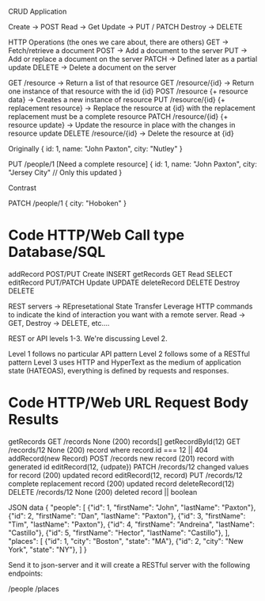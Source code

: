 CRUD Application

Create -> POST
Read -> Get
Update -> PUT / PATCH
Destroy -> DELETE

HTTP Operations (the ones we care about, there are others)
GET -> Fetch/retrieve a document
POST -> Add a document to the server
PUT -> Add or replace a document on the server
PATCH -> Defined later as a partial update
DELETE -> Delete a document on the server


GET /resource -> Return a list of that resource
GET /resource/{id} -> Return one instance of that resource with the id {id}
POST /resource {+ resource data} -> Creates a new instance of resource
PUT /resource/{id} {+ replacement resource} -> Replace the resource at {id} with the replacement
                                               replacement must be a complete resource
PATCH /resource/{id} {+ resource update} -> Update the resource in place with the changes in resource update
DELETE /resource/{id} -> Delete the resource at {id}

Originally
{
  id: 1,
  name: "John Paxton",
  city: "Nutley"
}

PUT /people/1
[Need a complete resource]
{
  id: 1,
  name: "John Paxton",
  city: "Jersey City" // Only this updated
}

Contrast

PATCH /people/1
{
  city: "Hoboken"
}



# Code HTTP/Web Call type Database/SQL

addRecord POST/PUT Create INSERT
getRecords GET Read SELECT
editRecord PUT/PATCH Update UPDATE
deleteRecord DELETE Destroy DELETE

REST servers -> REpresetational State Transfer
Leverage HTTP commands to indicate the kind of interaction you want with a remote
server. Read -> GET, Destroy -> DELETE, etc....

REST or API levels 1-3. We're discussing Level 2.

Level 1 follows no particular API pattern
Level 2 follows some of a RESTful pattern
Level 3 uses HTTP and HyperText as the medium of application state (HATEOAS), everything is defined by requests and responses.

# Code HTTP/Web URL Request Body Results

getRecords GET /records None (200) records[]
getRecordById(12) GET /records/12 None (200) record where record.id === 12 || 404
addRecord(new Record) POST /records new record (201) record with generated id
editRecord(12, {udpate}) PATCH /records/12 changed values for record (200) updated record
editRecord(12, record) PUT /records/12 complete replacement record (200) updated record
deleteRecord(12) DELETE /records/12 None (200) deleted record || boolean

JSON data
{
"people": [
{"id": 1, "firstName": "John", "lastName": "Paxton"},
{"id": 2, "firstName": "Dan", "lastName": "Paxton"},
{"id": 3, "firstName": "Tim", "lastName": "Paxton"},
{"id": 4, "firstName": "Andreina", "lastName": "Castillo"},
{"id": 5, "firstName": "Hector", "lastName": "Castillo"},
],
"places": [
{"id": 1, "city": "Boston", "state": "MA"},
{"id": 2, "city": "New York", "state": "NY"},
]
}

Send it to json-server and it will create a RESTful server with the following endpoints:

/people
/places
